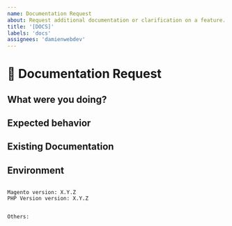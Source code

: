 ```yaml
---
name: Documentation Request
about: Request additional documentation or clarification on a feature.
title: '[DOCS]'
labels: 'docs'
assignees: 'damienwebdev'
---
```


<!--
PLEASE HELP US PROCESS GITHUB ISSUES FASTER BY PROVIDING THE FOLLOWING INFORMATION.

ISSUES MISSING IMPORTANT INFORMATION MAY BE CLOSED WITHOUT INVESTIGATION.
-->

# :page_facing_up: Documentation Request

## What were you doing?
<!-- Describe how you came to need the documentation. -->


## Expected behavior
<!-- Describe not only **what** you would like to see documented, but also **where** you'd like to see it. -->


## Existing Documentation
<!-- Describe any existing documentation that would potentially require change. -->

## Environment

<pre><code>
Magento version: X.Y.Z 
PHP Version version: X.Y.Z 
<!-- Check whether this is still an issue in the most recent magento2-cors version -->

Others:
<!-- Anything else relevant?  Operating system version, IDE, package manager, HTTP server, ... -->
</code></pre>
